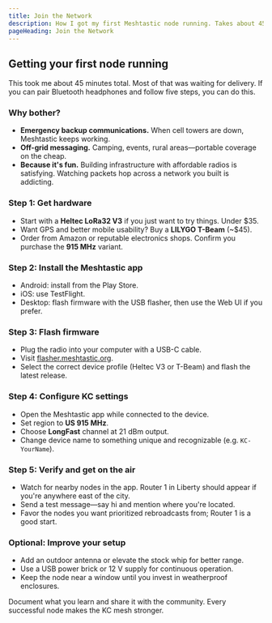 ```yaml
---
title: Join the Network
description: How I got my first Meshtastic node running. Takes about 45 minutes and roughly fifty bucks.
pageHeading: Join the Network
---
```


## Getting your first node running

This took me about 45 minutes total. Most of that was waiting for delivery. If
you can pair Bluetooth headphones and follow five steps, you can do this.

### Why bother?

- **Emergency backup communications.** When cell towers are down, Meshtastic
  keeps working.
- **Off-grid messaging.** Camping, events, rural areas—portable coverage on the
  cheap.
- **Because it's fun.** Building infrastructure with affordable radios is
  satisfying. Watching packets hop across a network you built is addicting.

### Step 1: Get hardware

- Start with a **Heltec LoRa32 V3** if you just want to try things. Under $35.
- Want GPS and better mobile usability? Buy a **LILYGO T-Beam** (~$45).
- Order from Amazon or reputable electronics shops. Confirm you purchase the
  **915 MHz** variant.

### Step 2: Install the Meshtastic app

- Android: install from the Play Store.
- iOS: use TestFlight.
- Desktop: flash firmware with the USB flasher, then use the Web UI if you
  prefer.

### Step 3: Flash firmware

- Plug the radio into your computer with a USB-C cable.
- Visit [flasher.meshtastic.org](https://flasher.meshtastic.org).
- Select the correct device profile (Heltec V3 or T-Beam) and flash the latest
  release.

### Step 4: Configure KC settings

- Open the Meshtastic app while connected to the device.
- Set region to **US 915 MHz**.
- Choose **LongFast** channel at 21 dBm output.
- Change device name to something unique and recognizable (e.g. `KC-YourName`).

### Step 5: Verify and get on the air

- Watch for nearby nodes in the app. Router 1 in Liberty should appear if you're
  anywhere east of the city.
- Send a test message—say hi and mention where you're located.
- Favor the nodes you want prioritized rebroadcasts from; Router 1 is a good
  start.

### Optional: Improve your setup

- Add an outdoor antenna or elevate the stock whip for better range.
- Use a USB power brick or 12 V supply for continuous operation.
- Keep the node near a window until you invest in weatherproof enclosures.

Document what you learn and share it with the community. Every successful node
makes the KC mesh stronger.
